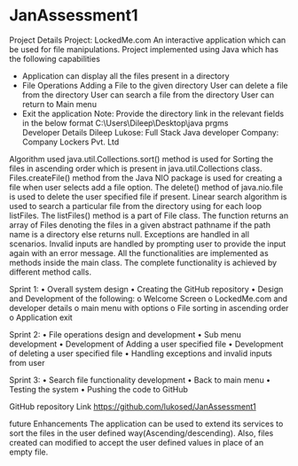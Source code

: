 # JanAssessment1
Project Details
Project: LockedMe.com
An interactive application which can be used for file manipulations. Project implemented using Java which has the following capabilities
-	Application can display all the files present in a directory
-	File Operations
Adding a File to the given directory
User can delete a file from the directory
User can search a file from the directory
User can return to Main menu
-	Exit the application 
Note: Provide the directory link in the relevant fields in the below format
C:\Users\Dileep\Desktop\java  prgms\
Developer Details
Dileep Lukose:  Full Stack Java developer
Company:  Company Lockers Pvt. Ltd

Algorithm used
java.util.Collections.sort() method is used for Sorting the files in ascending order which is present in java.util.Collections class.
Files.createFile() method from the Java NIO package is used for creating a file when user selects add a file option.
The delete() method of java.nio.file is used to delete the user specified file if present.
Linear search algorithm is used to search a particular file from the directory using for each loop listFiles. The listFiles() method is a part of File class. The function returns an array of Files denoting the files in a given abstract pathname if the path name is a directory else returns null.
Exceptions are handled in all scenarios.
Invalid inputs are handled by prompting user to provide the input again with an error message.
All the functionalities are implemented as methods inside the main class. The complete functionality is achieved by different method calls. 


Sprint 1:
•	Overall system design
•	Creating the GitHub repository 
•	Design and Development of the following:
o	Welcome Screen 
o	LockedMe.com and developer details
o	main menu with options
o	File sorting in ascending order
o	Application exit




Sprint 2:
•	File operations design and development
•	Sub menu development
•	Development of Adding a user specified file
•	Development of deleting a user specified file
•	Handling exceptions and invalid inputs from user




Sprint 3:
•	Search file functionality development
•	Back to main menu
•	Testing the system
•	Pushing the code to GitHub

GitHub repository Link
https://github.com/lukosed/JanAssessment1

future Enhancements
The application can be used to extend its services to sort the files in the user defined way(Ascending/descending). Also, files created can modified to accept the user defined values in place of an empty file.

